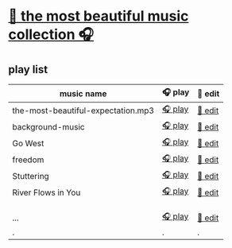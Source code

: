 # [🎉 the most beautiful music collection 🎧](https://music.xgqfrms.xyz/)


## play list

|music name|🎧 play|📝 edit|
|--|--|--|
|the-most-beautiful-expectation.mp3|[🎧 play](https://music.xgqfrms.xyz/the-most-beautiful-expectation/index.html)|[📝 edit](https://github.com/xgqfrms/music/tree/main/docs/the-most-beautiful-expectation)|
|background-music|[🎧 play](https://music.xgqfrms.xyz/background-music/index.html)|[📝 edit](https://github.com/xgqfrms/music/tree/main/docs/background-music)|
|<span title="Pet Shop Boys - Go West">Go West</span>|[🎧 play](https://music.xgqfrms.xyz/music-player/index.html?q=background-music/Go-West.mp3)|[📝 edit](https://github.com/xgqfrms/music/tree/main/docs/background-music)|
|freedom|[🎧 play](https://music.xgqfrms.xyz/music-player/index.html?q=background-music/freedom.mp3)|[📝 edit](https://github.com/xgqfrms/music/tree/main/docs/background-music)|
|Stuttering|[🎧 play](https://music.xgqfrms.xyz/music-player/index.html?q=background-music/Stuttering.mp3)|[📝 edit](https://github.com/xgqfrms/music/tree/main/docs/background-music)|
|River Flows in You|[🎧 play](https://music.xgqfrms.xyz/music-player/index.html?q=background-music/River%20Flows%20in%20You%20-%20Yiruma.mp3)|[📝 edit](https://github.com/xgqfrms/music/tree/main/docs/background-music)|
||||
||||
||||
|...|[🎧 play](...)|[📝 edit](./)|
|.|.|.|

<!--

template

||||

-->

